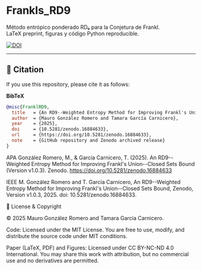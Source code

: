 # Frankls_RD9

Método entrópico ponderado RD₉ para la Conjetura de Frankl.  
LaTeX preprint, figuras y código Python reproducible.  

[![DOI](https://zenodo.org/badge/DOI/10.5281/zenodo.16884633.svg)](https://doi.org/10.5281/zenodo.16884633)

---

## 📑 Citation

If you use this repository, please cite it as follows:

**BibTeX**
```bibtex
@misc{FranklRD9,
  title   = {An RD9--Weighted Entropy Method for Improving Frankl's Union--Closed Sets Bound},
  author  = {Mauro González Romero and Tamara García Carnicero},
  year    = {2025},
  doi     = {10.5281/zenodo.16884633},
  url     = {https://doi.org/10.5281/zenodo.16884633},
  note    = {GitHub repository and Zenodo archived release}
}
``` 
APA
González Romero, M., & García Carnicero, T. (2025). An RD9--Weighted Entropy Method for Improving Frankl's Union--Closed Sets Bound (Version v1.0.3). Zenodo. https://doi.org/10.5281/zenodo.16884633

IEEE
M. González Romero and T. García Carnicero, An RD9--Weighted Entropy Method for Improving Frankl's Union--Closed Sets Bound, Zenodo, Version v1.0.3, 2025. doi: 10.5281/zenodo.16884633.

📜 License & Copyright

© 2025 Mauro González Romero and Tamara García Carnicero.

Code: Licensed under the MIT License.
You are free to use, modify, and distribute the source code under MIT conditions.

Paper (LaTeX, PDF) and Figures: Licensed under CC BY-NC-ND 4.0 International.
You may share this work with attribution, but no commercial use and no derivatives are permitted.
